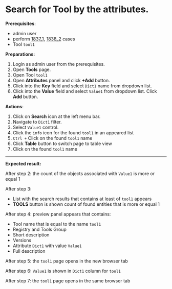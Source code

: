 # Search for Tool by the attributes.

**Prerequisites**:
- admin user
- perform [1837_1](1837_1.md), [1838_2](1838_2.md) cases
- Tool `tool1`

**Preparations:**

1. Login as admin user from the prerequisites.
2. Open **Tools** page.
3. Open Tool `tool1`
4. Open **Attributes** panel and click **+Add** button.
5. Click into the **Key** field and select `Dict1` name from dropdown list.
6. Click into the **Value** field and select `Value1` from dropdown list. Click **Add** button.

**Actions**:

1. Click on **Search** icon at the left menu bar.
2. Navigate to `Dict1` filter.
3. Select `Value1` control.
4. Click the `info` icon for the found `tool1` in an appeared list
5. `Ctrl +` Click on the found `tool1` name
6. Click **Table** button to switch page to table view
7. Click on the found `tool1` name

***
**Expected result:**

After step 2: the count of the objects associated with `Value1` is more or equal 1

After step 3:
- List with the search results that contains at least of `tool1` appears
- **TOOLS** button is shown count of found entities that is more or equal 1

After step 4: preview panel appears that contains:
- Tool name that is equal to the name `tool1`
- Registry and Tools Group
- Short description
- Versions
- Attribute `Dict1` with value `Value1`
- Full description

After step 5: the `tool1` page opens in the new browser tab

After step 6: `Value1` is shown in `Dict1` column for `tool1`

After step 7: the `tool1` page opens in the same browser tab
